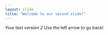 ```yaml
---
layout: slide
title: "Welcome to our second slide!"
---
```

Your text *version 2*
Use the left arrow to go back!

